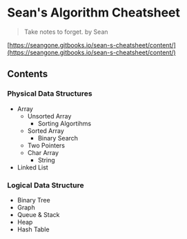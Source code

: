 <extoc></extoc>

# Sean's Algorithm Cheatsheet

> Take notes to forget.
> by Sean

[https://seangone.gitbooks.io/sean-s-cheatsheet/content/](https://seangone.gitbooks.io/sean-s-cheatsheet/content/)

## Contents

### Physical Data Structures

- Array
    - Unsorted Array
        - Sorting Algortihms
    - Sorted Array
        - Binary Search
    - Two Pointers
    - Char Array
        - String
- Linked List

### Logical Data Structure

- Binary Tree
- Graph
- Queue & Stack
- Heap
- Hash Table